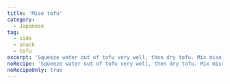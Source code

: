 ```yaml
---
title: 'Miso tofu'
category:
  - Japanese
tag:
  - side
  - snack
  - tofu
excerpt: 'Squeeze water out of tofu very well, then dry tofu. Mix miso and mirin. Spread on tofu. Wrap in paper towel, stick in plastic bag. Leave in fridge up to a week. Enjoy as a snack.'
noRecipe: 'Squeeze water out of tofu very well, then dry tofu. Mix miso and mirin. Spread on tofu. Wrap in paper towel, stick in plastic bag. Leave in fridge up to a week. Enjoy as a snack.'
noRecipeOnly: true
---
```

